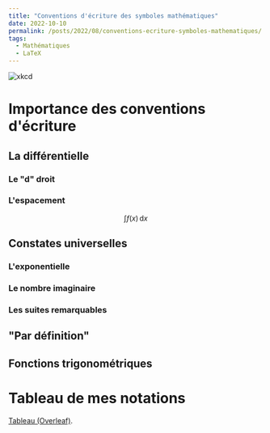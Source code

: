 ```yaml
---
title: "Conventions d'écriture des symboles mathématiques"
date: 2022-10-10
permalink: /posts/2022/08/conventions-ecriture-symboles-mathematiques/
tags:
  - Mathématiques
  - LaTeX
---
```


![xkcd](https://imgs.xkcd.com/comics/mathematical_symbol_fight_2x.png)

# Importance des conventions d'écriture

## La différentielle

### Le "d" droit

### L'espacement

$$\int f(x)\, \mathrm{d} x$$

## Constates universelles

### L'exponentielle

### Le nombre imaginaire

### Les suites remarquables

## "Par définition"

## Fonctions trigonométriques

# Tableau de mes notations

[Tableau (Overleaf)](https://www.overleaf.com/read/nwdmfdbwrbkb).
